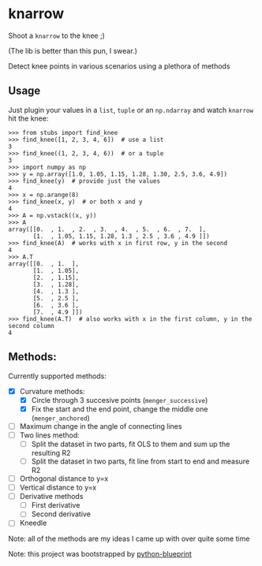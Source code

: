 # knarrow

Shoot a `knarrow` to the knee ;)

(The lib is better than this pun, I swear.)

Detect knee points in various scenarios using a plethora of methods


## Usage
Just plugin your values in a `list`, `tuple` or an `np.ndarray` and watch `knarrow` hit the knee:

```pycon
>>> from stubs import find_knee
>>> find_knee([1, 2, 3, 4, 6])  # use a list
3
>>> find_knee((1, 2, 3, 4, 6))  # or a tuple
3
>>> import numpy as np
>>> y = np.array([1.0, 1.05, 1.15, 1.28, 1.30, 2.5, 3.6, 4.9])
>>> find_knee(y)  # provide just the values
4
>>> x = np.arange(8)
>>> find_knee(x, y)  # or both x and y
4
>>> A = np.vstack((x, y))
>>> A
array([[0.  , 1.  , 2.  , 3.  , 4.  , 5.  , 6.  , 7.  ],
       [1.  , 1.05, 1.15, 1.28, 1.3 , 2.5 , 3.6 , 4.9 ]])
>>> find_knee(A)  # works with x in first row, y in the second
4
>>> A.T
array([[0.  , 1.  ],
       [1.  , 1.05],
       [2.  , 1.15],
       [3.  , 1.28],
       [4.  , 1.3 ],
       [5.  , 2.5 ],
       [6.  , 3.6 ],
       [7.  , 4.9 ]])
>>> find_knee(A.T)  # also works with x in the first column, y in the second column
4
```

## Methods:
Currently supported methods:
- [x] Curvature methods:
  - [x] Circle through 3 succesive points (`menger_successive`)
  - [x] Fix the start and the end point, change the middle one (`menger_anchored`)
- [ ] Maximum change in the angle of connecting lines
- [ ] Two lines method:
  - [ ] Split the dataset in two parts, fit OLS to them and sum up the resulting R2
  - [ ] Split the dataset in two parts, fit line from start to end and measure R2
- [ ] Orthogonal distance to y=x
- [ ] Vertical distance to y=x
- [ ] Derivative methods
  - [ ] First derivative
  - [ ] Second derivative
- [ ] Kneedle

Note: all of the methods are my ideas I came up with over quite some time

Note: this project was bootstrapped by [python-blueprint](https://github.com/johnthagen/python-blueprint)
